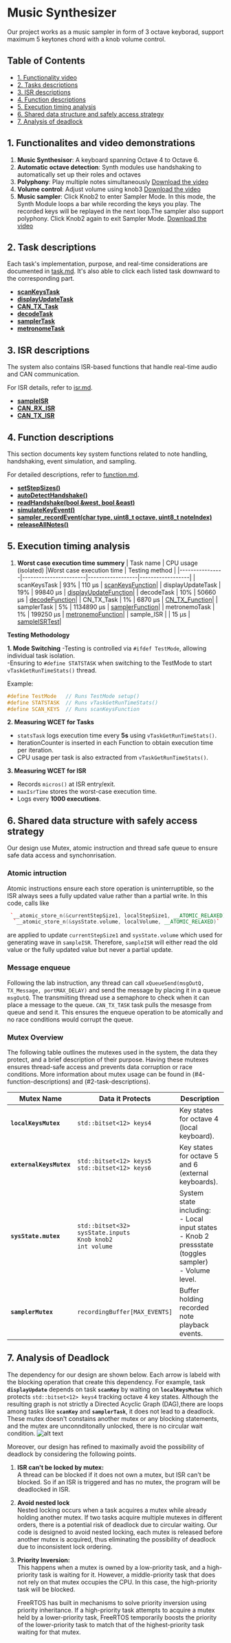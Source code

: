 <!-- REPORT.md -->

# Music Synthesizer

Our project works as a music sampler in form of 3 octave keyborad, support maximum 5 keytones chord with a knob volume control.

## Table of Contents

- [1. Functionality video](#1-functionality-video)
- [2. Tasks descriptions](#2-task-descriptions)
- [3. ISR descriptions](#3-isr-descriptions)
- [4. Function descriptions](#4-function-descriptions)
- [5. Execution timing analysis](#5-execution-timing-analysis)
- [6. Shared data structure and safely access strategy](#6-shared-data-structure-with-safely-access-strategy)
- [7. Analysis of deadlock](#7-analysis-of-deadlock)

## 1. Functionalites and video demonstrations

1. **Music Synthesisor**:
   A keyboard spanning Octave 4 to Octave 6.
2. **Automatic octave detection**:
   Synth modules use handshaking to automatically set up their roles and octaves
3. **Polyphony**:
   Play multiple notes simultaneously
   [Download the video](poly.mp4)
4. **Volume control**:
   Adjust volume using knob3
   [Download the video](volume.mp4)
5. **Music sampler**:
   Click Knob2 to enter Sampler Mode. In this mode, the Synth Module loops a bar while recording the keys you play. The recorded keys will be replayed in the next loop.The sampler also support polyphony. Click Knob2 again to exit Sampler Mode.
   [Download the video](sampler.mp4)

## 2. Task descriptions

Each task's implementation, purpose, and real-time considerations are documented in [task.md](task.md). It's also able to click each listed task downward to the corresponding part.

- [**scanKeysTask**](task.md#1-scanKeysTask)
- [**displayUpdateTask**](task.md#2-displayupdatetask)
- [**CAN_TX_Task**](task.md#3-can_tx_task)
- [**decodeTask**](task.md#4-decodetask)
- [**samplerTask**](task.md#5-samplertask)
- [**metronomeTask**](task.md#6-metronometask)

## 3. ISR descriptions

The system also contains ISR-based functions that handle real-time audio and CAN communication.

For ISR details, refer to [isr.md](isr.md).

- [**sampleISR**](isr.md#1-sampleisr)
- [**CAN_RX_ISR**](isr.md#2-can_rx_isr)
- [**CAN_TX_ISR**](isr.md#3-can_tx_isr)

## 4. Function descriptions

This section documents key system functions related to note handling, handshaking, event simulation, and sampling.

For detailed descriptions, refer to [function.md](function.md).

- [**setStepSizes()**](function.md#1-setstepsizes)
- [**autoDetectHandshake()**](function.md#2-autodetecthandshake)
- [**readHandshake(bool &west, bool &east)**](function.md#3-readhandshakebool-west-bool-east)
- [**simulateKeyEvent()**](function.md#4-simulatekeyeventconst-noteevent-event)
- [**sampler_recordEvent(char type, uint8_t octave, uint8_t noteIndex)**](function.md#5-sampler_recordeventchar-type-uint8_t-octave-uint8_t-noteindex)
- [**releaseAllNotes()**](function.md#6-releaseallnotes)

## 5. Execution timing analysis

1. **Worst case execution time summery**
   | Task name | CPU usage (isolated) |Worst case execution time | Testing method |
   |----------------|-----------------------|------------------|------------------|
   | scanKeysTask | 93% | 110 µs | [scanKeysFunction](wcet.md#scankeysfunction)|
   | displayUpdateTask | 19% | 99840 µs | [displayUpdateFunction](wcet.md#displayupdatefunction)|
   | decodeTask | 10% | 50660 µs | [decodeFunction](wcet.md#decodefunction)|
   | CN_TX_Task | 1% | 6870 µs | [CN_TX_Function](wcet.md#can_tx_function)|
   | samplerTask | 5% | 1134890 µs | [samplerFunction](wcet.md#samplerfunction)|
   | metronemoTask | 1% | 199250 µs | [metronemoFunction](wcet.md#metronomefunction)|
   | sample_ISR | | 15 µs | [sampleISRTest](wcet.md#sampleisrtest)|

**Testing Methodology**

**1. Mode Switching**
-Testing is controlled via `#ifdef TestMode`, allowing individual task isolation.  
-Ensuring to `#define STATSTASK` when switching to the TestMode to start `vTaskGetRunTimeStats()` thread.

Example:

```cpp
#define TestMode   // Runs TestMode setup()
#define STATSTASK  // Runs vTaskGetRunTimeStats()
#define SCAN_KEYS  // Runs scanKeysFunction
```

**2. Measuring WCET for Tasks**

- `statsTask` logs execution time every **5s** using `vTaskGetRunTimeStats()`.
- IterationCounter is inserted in each Function to obtain execution time per iteration.
- CPU usage per task is also extracted from `vTaskGetRunTimeStats()`.

**3. Measuring WCET for ISR**

- Records `micros()` at ISR entry/exit.
- `maxIsrTime` stores the worst-case execution time.
- Logs every **1000 executions**.

## 6. Shared data structure with safely access strategy

Our design use Mutex, atomic instruction and thread safe queue to ensure safe data access and synchonrisation.

### Atomic intruction

Atomic instructions ensure each store operation is uninterruptible, so the ISR always sees a fully updated value rather than a partial write. In this code,
calls like

```c++
 `__atomic_store_n(&currentStepSize1, localStepSize1, __ATOMIC_RELAXED)` //five copies of these for polyphony)
  `__atomic_store_n(&sysState.volume, localVolume, __ATOMIC_RELAXED)`
```

are applied to update `currentStepSize1` and `sysState.volume` which used for generating wave in `sampleISR`. Therefore, `sampleISR` will either read the old value or the fully updated value but never a partial update.

### Message enqueue

Following the lab instruction, any thread can call `xQueueSend(msgOutQ, TX_Message, portMAX_DELAY)` and send the message by placing it in a queue `msgOutQ`. The transmiiting thread use a semaphore to check when it can place a message to the queue. `CAN_TX_TASK` task pulls the mesasge from queue and send it. This ensures the enqueue operation to be atomically and no race conditions would corrupt the queue.

### Mutex Overview

The following table outlines the mutexes used in the system, the data they protect, and a brief description of their purpose. Having these mutexes ensures thread-safe access and prevents data corruption or race conditions. More information about mutex usage can be found in (#4-function-descriptions) and (#2-task-descriptions).

| Mutex Name              | Data it Protects                                                  | Description                                                                                                 |
| ----------------------- | ----------------------------------------------------------------- | ----------------------------------------------------------------------------------------------------------- |
| **`localKeysMutex`**    | `std::bitset<12> keys4`                                           | Key states for octave 4 (local keyboard).                                                                   |
| **`externalKeysMutex`** | `std::bitset<12> keys5`<br>`std::bitset<12> keys6`                | Key states for octave 5 and 6 (external keyboards).                                                         |
| **`sysState.mutex`**    | `std::bitset<32> sysState.inputs`<br>`Knob knob2`<br>`int volume` | System state including:<br>- Local input states<br>- Knob 2 pressstate (toggles sampler)<br>- Volume level. |
| **`samplerMutex`**      | `recordingBuffer[MAX_EVENTS]`                                     | Buffer holding recorded note playback events.                                                               |

## 7. Analysis of Deadlock

The dependency for our design are shown below. Each arrow is labeld with the blocking operation that create this dependency. For example, task **`displayUpdate`** depends on task **`scanKey`** by waiting on **`localKeysMutex`** which protects `std::bitset<12> keys4` tracking octave 4 key states. Although the resulting graph is not strictly a Directed Acyclic Graph (DAG),there are loops among tasks like **`scanKey`** and **`samplerTask`**, it does not lead to a deadlock. These mutex doesn't constains another mutex or any blocking statements, and the mutex are unconnditonally unlocked, there is no circular wait condition.
![alt text](dependency.png)

Moreover, our design has refined to maximally avoid the possibility of deadlock by considering the following points.

1. **ISR can't be locked by mutex:**  
   A thread can be blocked if it does not own a mutex, but ISR can't be blocked. So if an ISR is triggered and has no mutex, the program will be deadlocked in ISR.

2. **Avoid nested lock**  
   Nested locking occurs when a task acquires a mutex while already holding another mutex. If two tasks acquire multiple mutexes in different orders, there is a potential risk of deadlock due to circular waiting. Our code is designed to avoid nested locking, each mutex is released before another mutex is acquired, thus eliminating the possibility of deadlock due to inconsistent lock ordering.

3. **Priority Inversion:**  
   This happens when a mutex is owned by a low-priority task, and a high-priority task is waiting for it. However, a middle-priority task that does not rely on that mutex occupies the CPU. In this case, the high-priority task will be blocked.

   FreeRTOS has built in mechanisms to solve priority inversion using priority inheritance. If a high-priority task attempts to acquire a mutex held by a lower-priority task, FreeRTOS temporarily boosts the priority of the lower-priority task to match that of the highest-priority task waiting for that mutex.
